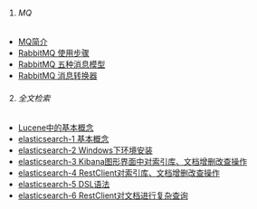 1. ###### MQ
-  [MQ简介][mq]
-  [RabbitMQ 使用步骤][rabbitmq1]
-  [RabbitMQ 五种消息模型][rabbitmq2]
-  [RabbitMQ 消息转换器][rabbitmq3]

 
2. ###### 全文检索
-  [Lucene中的基本概念][lucene]
-  [elasticsearch-1 基本概念][elasticsearch1]
-  [elasticsearch-2 Windows下环境安装][elasticsearch2]
-  [elasticsearch-3 Kibana图形界面中对索引库、文档增删改查操作][elasticsearch3]
-  [elasticsearch-4 RestClient对索引库、文档增删改查操作][elasticsearch4]
-  [elasticsearch-5 DSL语法][elasticsearch5]
-  [elasticsearch-6 RestClient对文档进行复杂查询][elasticsearch6]













[mq]: https://fgq233.github.io/md/java/mq
[rabbitmq1]: https://fgq233.github.io/md/java/rabbitmq1
[rabbitmq2]: https://fgq233.github.io/md/java/rabbitmq2
[rabbitmq3]: https://fgq233.github.io/md/java/rabbitmq3
[lucene]: https://fgq233.github.io/md/java/lucene
[elasticsearch1]: https://fgq233.github.io/md/java/elasticsearch1
[elasticsearch2]: https://fgq233.github.io/md/java/elasticsearch2
[elasticsearch3]: https://fgq233.github.io/md/java/elasticsearch3
[elasticsearch4]: https://fgq233.github.io/md/java/elasticsearch4
[elasticsearch5]: https://fgq233.github.io/md/java/elasticsearch5
[elasticsearch6]: https://fgq233.github.io/md/java/elasticsearch6
 